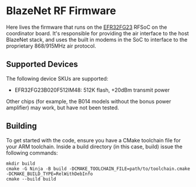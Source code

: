 # BlazeNet RF Firmware
Here lives the firmware that runs on the [EFR32FG23](https://www.silabs.com/wireless/proprietary/efr32fg23-sub-ghz-wireless-soc) RFSoC on the coordinator board. It's responsible for providing the air interface to the host BlazeNet stack, and uses the built in modems in the SoC to interface to the proprietary 868/915MHz air protocol.

## Supported Devices
The following device SKUs are supported:

- EFR32FG23B020F512IM48: 512K flash, +20dBm transmit power

Other chips (for example, the B014 models without the bonus power amplifier) may work, but have not been tested.

## Building
To get started with the code, ensure you have a CMake toolchain file for your ARM toolchain. Inside a build directory (in this case, build) issue the following commands:

```
mkdir build
cmake -G Ninja -B build -DCMAKE_TOOLCHAIN_FILE=path/to/toolchain.cmake -DCMAKE_BUILD_TYPE=RelWithDebInfo
cmake --build build
```
